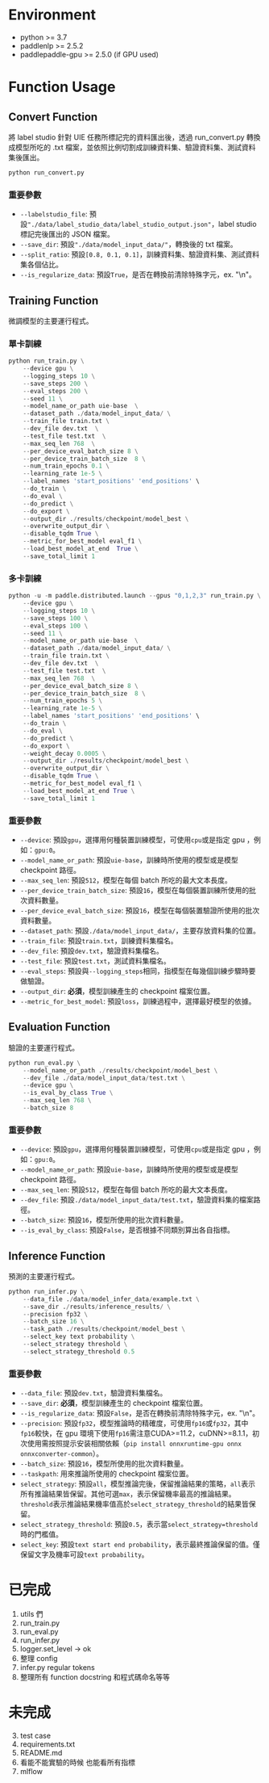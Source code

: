# Environment

- python >= 3.7
- paddlenlp >= 2.5.2
- paddlepaddle-gpu >= 2.5.0 (if GPU used) 
# Function Usage

## Convert Function

將 label studio 針對 UIE 任務所標記完的資料匯出後，透過 run_convert.py 轉換成模型所吃的 .txt 檔案，並依照比例切割成訓練資料集、驗證資料集、測試資料集後匯出。

``` python
python run_convert.py 
```
### 重要參數

- `--labelstudio_file`: 預設`"./data/label_studio_data/label_studio_output.json"`，label studio 標記完後匯出的 JSON 檔案。
- `--save_dir`: 預設`"./data/model_input_data/"`，轉換後的 txt 檔案。
- `--split_ratio`: 預設`[0.8, 0.1, 0.1]`，訓練資料集、驗證資料集、測試資料集各個佔比。
- `--is_regularize_data`: 預設`True`，是否在轉換前清除特殊字元，ex. "\n"。
## Training Function

微調模型的主要運行程式。
### 單卡訓練
``` python
python run_train.py \
    --device gpu \
    --logging_steps 10 \
    --save_steps 200 \
    --eval_steps 200 \
    --seed 11 \
    --model_name_or_path uie-base  \
    --dataset_path ./data/model_input_data/ \
    --train_file train.txt \
    --dev_file dev.txt  \
    --test_file test.txt  \
    --max_seq_len 768  \
    --per_device_eval_batch_size 8 \
    --per_device_train_batch_size  8 \
    --num_train_epochs 0.1 \
    --learning_rate 1e-5 \
    --label_names 'start_positions' 'end_positions' \
    --do_train \
    --do_eval \
    --do_predict \
    --do_export \
    --output_dir ./results/checkpoint/model_best \
    --overwrite_output_dir \
    --disable_tqdm True \
    --metric_for_best_model eval_f1 \
    --load_best_model_at_end  True \
    --save_total_limit 1
```

### 多卡訓練

``` python
python -u -m paddle.distributed.launch --gpus "0,1,2,3" run_train.py \
    --device gpu \
    --logging_steps 10 \
    --save_steps 100 \
    --eval_steps 100 \
    --seed 11 \
    --model_name_or_path uie-base  \
    --dataset_path ./data/model_input_data/ \
    --train_file train.txt \
    --dev_file dev.txt  \
    --test_file test.txt  \
    --max_seq_len 768  \
    --per_device_eval_batch_size 8 \
    --per_device_train_batch_size  8 \
    --num_train_epochs 5 \
    --learning_rate 1e-5 \
    --label_names 'start_positions' 'end_positions' \
    --do_train \
    --do_eval \
    --do_predict \
    --do_export \
    --weight_decay 0.0005 \
    --output_dir ./results/checkpoint/model_best \
    --overwrite_output_dir \
    --disable_tqdm True \
    --metric_for_best_model eval_f1 \
    --load_best_model_at_end True \
    --save_total_limit 1 
```

### 重要參數

- `--device`: 預設`gpu`，選擇用何種裝置訓練模型，可使用`cpu`或是指定 gpu ，例如：`gpu:0`。
- `--model_name_or_path`: 預設`uie-base`，訓練時所使用的模型或是模型 checkpoint 路徑。
- `--max_seq_len`: 預設`512`，模型在每個 batch 所吃的最大文本長度。
- `--per_device_train_batch_size`: 預設`16`，模型在每個裝置訓練所使用的批次資料數量。
- `--per_device_eval_batch_size`: 預設`16`，模型在每個裝置驗證所使用的批次資料數量。
- `--dataset_path`: 預設`./data/model_input_data/`，主要存放資料集的位置。
- `--train_file`: 預設`train.txt`，訓練資料集檔名。
- `--dev_file`: 預設`dev.txt`，驗證資料集檔名。
- `--test_file`: 預設`test.txt`，測試資料集檔名。
- `--eval_steps`: 預設與`--logging_steps`相同，指模型在每幾個訓練步驟時要做驗證。
- `--output_dir`: **必須**，模型訓練產生的 checkpoint 檔案位置。
- `--metric_for_best_model`: 預設`loss`，訓練過程中，選擇最好模型的依據。



## Evaluation Function

驗證的主要運行程式。

``` python
python run_eval.py \
    --model_name_or_path ./results/checkpoint/model_best \
    --dev_file ./data/model_input_data/test.txt \
    --device gpu \
    --is_eval_by_class True \
    --max_seq_len 768 \
    --batch_size 8
```

### 重要參數

- `--device`: 預設`gpu`，選擇用何種裝置訓練模型，可使用`cpu`或是指定 gpu ，例如：`gpu:0`。
- `--model_name_or_path`: 預設`uie-base`，訓練時所使用的模型或是模型 checkpoint 路徑。
- `--max_seq_len`: 預設`512`，模型在每個 batch 所吃的最大文本長度。
- `--dev_file`: 預設`./data/model_input_data/test.txt`，驗證資料集的檔案路徑。
- `--batch_size`: 預設`16`，模型所使用的批次資料數量。
- `--is_eval_by_class`: 預設`False`，是否根據不同類別算出各自指標。

## Inference Function

預測的主要運行程式。

``` python
python run_infer.py \
    --data_file ./data/model_infer_data/example.txt \
    --save_dir ./results/inference_results/ \
    --precision fp32 \
    --batch_size 16 \
    --task_path ./results/checkpoint/model_best \
    --select_key text probability \
    --select_strategy threshold \
    --select_strategy_threshold 0.5
```

### 重要參數

- `--data_file`: 預設`dev.txt`，驗證資料集檔名。
- `--save_dir`: **必須**，模型訓練產生的 checkpoint 檔案位置。
- `--is_regularize_data`: 預設`False`，是否在轉換前清除特殊字元，ex. "\n"。
- `--precision`: 預設`fp32`，模型推論時的精確度，可使用`fp16`或`fp32`，其中`fp16`較快，在 gpu 環境下使用`fp16`需注意CUDA>=11.2，cuDNN>=8.1.1，初次使用需按照提示安装相關依賴（`pip install onnxruntime-gpu onnx onnxconverter-common`）。
- `--batch_size`: 預設`16`，模型所使用的批次資料數量。
- `--taskpath`: 用來推論所使用的 checkpoint 檔案位置。
- `select_strategy`: 預設`all`，模型推論完後，保留推論結果的策略，`all`表示所有推論結果皆保留。其他可選`max`，表示保留機率最高的推論結果。`threshold`表示推論結果機率值高於`select_strategy_threshold`的結果皆保留。
- `select_strategy_threshold`: 預設`0.5`，表示當`select_strategy=threshold`時的門檻值。
- `select_key`: 預設`text start end probability`，表示最終推論保留的值。僅保留文字及機率可設`text probability`。


# 已完成

1. utils 們
2. run_train.py
3. run_eval.py
4. run_infer.py
5. logger.set_level -> ok
6. 整理 config
7. infer.py regular tokens
8. 整理所有 function docstring 和程式碼命名等等
# 未完成
3. test case
3. requirements.txt
3. README.md
4. 看能不能實驗的時候 也能看所有指標
5. mlflow





